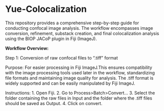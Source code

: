 # Yue-Colocalization
This repository provides a comprehensive step-by-step guide for conducting confocal image analysis. The workflow encompasses image conversion, refinement, substack creation, and final colocalization analysis using the BIOP JACoP plugin in Fiji (ImageJ).

<p><b>Workflow Overview:</b></p>
    Step 1: Conversion of raw confocal files to “.tiff” format
    <p> Purpose: For easier processing in Fiji ImageJ.This ensures compatibility with the image processing tools used later in the workflow, standardizing file formats and maintaining image quality for analysis. The .tiff format is widely supported and can be easily manipulated by Fiji ImageJ.</p>
    Instructions:
    1.	Open Fiji.
    2.	Go to Process>Batch>Convert…
    3.	Select the folder containing the raw files  in Input and the folder where the .tiff files should be saved as Output.
    4.	Click on convert.